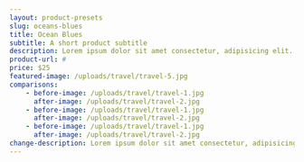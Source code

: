 ```yaml
---
layout: product-presets
slug: oceans-blues
title: Ocean Blues
subtitle: A short product subtitle
description: Lorem ipsum dolor sit amet consectetur, adipisicing elit. Iure ducimus ratione adipisci molestiae obcaecati nobis atque sunt voluptas delectus accusantium repellendus culpa temporibus commodi, veniam consequuntur distinctio quaerat, eos est!
product-url: #
price: $25
featured-image: /uploads/travel/travel-5.jpg
comparisons:
    - before-image: /uploads/travel/travel-1.jpg
      after-image: /uploads/travel/travel-2.jpg
    - before-image: /uploads/travel/travel-1.jpg
      after-image: /uploads/travel/travel-2.jpg
    - before-image: /uploads/travel/travel-1.jpg
      after-image: /uploads/travel/travel-2.jpg
change-description: Lorem ipsum dolor sit amet consectetur, adipisicing elit. Iure ducimus ratione adipisci molestiae obcaecati nobis atque sunt voluptas delectus accusantium repellendus culpa temporibus commodi, veniam consequuntur distinctio quaerat, eos est!
---
```


